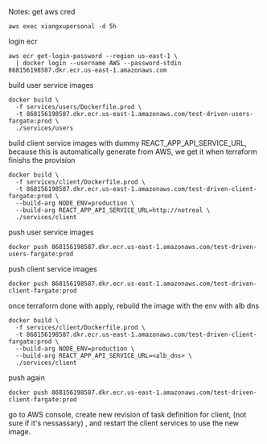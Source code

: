 

Notes:
get aws cred
```
aws exec xiangxupersonal -d 5h
```

login ecr
```
aws ecr get-login-password --region us-east-1 \
  | docker login --username AWS --password-stdin 868156198587.dkr.ecr.us-east-1.amazonaws.com
```

build user service images
```
docker build \
  -f services/users/Dockerfile.prod \
  -t 868156198587.dkr.ecr.us-east-1.amazonaws.com/test-driven-users-fargate:prod \
  ./services/users
```

build client service images with dummy REACT_APP_API_SERVICE_URL, because this is automatically generate from AWS, we get it when terraform finishs the provision
```
docker build \
  -f services/client/Dockerfile.prod \
  -t 868156198587.dkr.ecr.us-east-1.amazonaws.com/test-driven-client-fargate:prod \
  --build-arg NODE_ENV=production \
  --build-arg REACT_APP_API_SERVICE_URL=http://notreal \
  ./services/client
```

push user service images
```
docker push 868156198587.dkr.ecr.us-east-1.amazonaws.com/test-driven-users-fargate:prod
```

push client service images
```
docker push 868156198587.dkr.ecr.us-east-1.amazonaws.com/test-driven-client-fargate:prod
```

once terraform done with apply, rebuild the image with the env with alb dns
```
docker build \
  -f services/client/Dockerfile.prod \
  -t 868156198587.dkr.ecr.us-east-1.amazonaws.com/test-driven-client-fargate:prod \
  --build-arg NODE_ENV=production \
  --build-arg REACT_APP_API_SERVICE_URL=<alb_dns> \
  ./services/client
```

push again
```
docker push 868156198587.dkr.ecr.us-east-1.amazonaws.com/test-driven-client-fargate:prod
```

go to AWS console, create new revision of task definition for client, (not sure if it's nessassary) , 
and restart the client services to use the new image. 